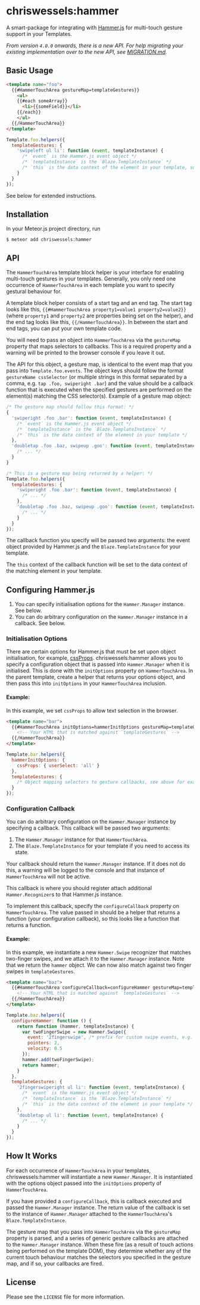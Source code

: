 # chriswessels:hammer

A smart-package for integrating with [Hammer.js](https://github.com/hammerjs/hammer.js) for multi-touch gesture support in your Templates.

*From version `4.0.0` onwards, there is a new API. For help migrating your existing implementation over to the new API, see [MIGRATION.md](https://github.com/chriswessels/meteor-hammer/blob/master/MIGRATION.md).*

## Basic Usage

```html
<template name="foo">
  {{#HammerTouchArea gestureMap=templateGestures}}
    <ul>
    {{#each someArray}}
      <li>{{someField}}</li>
    {{/each}}
    </ul>
  {{/HammerTouchArea}}
</template>
```

```javascript
Template.foo.helpers({
  templateGestures: {
    'swipeleft ul li': function (event, templateInstance) {
      /* `event` is the Hammer.js event object */
      /* `templateInstance` is the `Blaze.TemplateInstance` */
      /* `this` is the data context of the element in your template, so in this case the iteree from someArray in the template */
    }
  }
});
```

See below for extended instructions.

## Installation

In your Meteor.js project directory, run

    $ meteor add chriswessels:hammer

## API

The `HammerTouchArea` template block helper is your interface for enabling multi-touch gestures in your templates. Generally, you only need one occurrence of `HammerTouchArea` in each template you want to specify gestural behaviour for.

A template block helper consists of a start tag and an end tag. The start tag looks like this, `{{#HammerTouchArea property1=value1 property2=value2}}` (where `property1` and `property2` are properties being set on the helper), and the end tag looks like this, `{{/HammerTouchArea}}`. In between the start and end tags, you can put your own template code.

You will need to pass an object into `HammerTouchArea` via the `gestureMap` property that maps selectors to callbacks. This is a required property and a warning will be printed to the browser console if you leave it out.

The API for this object, a gesture map, is identical to the event map that you pass into `Template.foo.events`. The object keys should follow the format `gestureName cssSelector` (or multiple strings in this format separated by a comma, e.g. `tap .foo, swiperight .bar`) and the value should be a callback function that is executed when the specified gestures are performed on the element(s) matching the CSS selector(s). Example of a gesture map object:

```javascript
/* The gesture map should follow this format: */
{
  'swiperight .foo .bar': function (event, templateInstance) {
    /* `event` is the Hammer.js event object */
    /* `templateInstance` is the `Blaze.TemplateInstance` */
    /* `this` is the data context of the element in your template */
  },
  'doubletap .foo .baz, swipeup .goo': function (event, templateInstance) {
    /* ... */
  }
}

/* This is a gesture map being returned by a helper: */
Template.foo.helpers({
  templateGestures: {
    'swiperight .foo .bar': function (event, templateInstance) {
      /* ... */
    },
    'doubletap .foo .baz, swipeup .goo': function (event, templateInstance) {
      /* ... */
    }
  }
});
```

The callback function you specify will be passed two arguments: the event object provided by Hammer.js and the `Blaze.TemplateInstance` for your template.

The `this` context of the callback function will be set to the data context of the matching element in your template.

## Configuring Hammer.js

1. You can specify initialisation options for the `Hammer.Manager` instance. See below.
1. You can do arbitrary configuration on the `Hammer.Manager` instance in a callback. See below.

### Initialisation Options

There are certain options for Hammer.js that must be set upon object initialisation, for example, [cssProps](http://hammerjs.github.io/jsdoc/Hammer.defaults.cssProps.html). chriswessels:hammer allows you to specify a configuration object that is passed into `Hammer.Manager` when it is initialised. This is done with the `initOptions` property on `HammerTouchArea`. In the parent template, create a helper that returns your options object, and then pass this into `initOptions` in your `HammerTouchArea` inclusion.

#### Example:

In this example, we set `cssProps` to allow text selection in the browser.

```html
<template name="bar">
  {{#HammerTouchArea initOptions=hammerInitOptions gestureMap=templateGestures}}
    <!-- Your HTML that is matched against `templateGestures` -->
  {{/HammerTouchArea}}
</template>
```

```javascript
Template.bar.helpers({
  hammerInitOptions: {
    cssProps: { userSelect: 'all' }
  },
  templateGestures: {
    /* Object mapping selectors to gesture callbacks, see above for example */
  }
});
```

### Configuration Callback

You can do arbitrary configuration on the `Hammer.Manager` instance by specifying a callback. This callback will be passed two arguments:

1. The `Hammer.Manager` instance for that `HammerTouchArea`.
1. The `Blaze.TemplateInstance` for your template if you need to access its state.

Your callback should return the `Hammer.Manager` instance. If it does not do this, a warning will be logged to the console and that instance of `HammerTouchArea` will not be active.

This callback is where you should register attach additional `Hammer.Recognizer`s to that Hammer.js instance.

To implement this callback, specify the `configureCallback` property on `HammerTouchArea`. The value passed in should be a helper that returns a function (your configuration callback), so this looks like a function that returns a function.

#### Example:

In this example, we instantiate a new `Hammer.Swipe` recognizer that matches two-finger swipes, and we attach it to the `Hammer.Manager` instance. Note that we return the `hammer` object. We can now also match against two finger swipes in `templateGestures`.

```html
<template name="baz">
  {{#HammerTouchArea configureCallback=configureHammer gestureMap=templateGestures}}
    <!-- Your HTML that is matched against `templateGestures` -->
  {{/HammerTouchArea}}
</template>
```

```javascript
Template.baz.helpers({
  configureHammer: function () {
    return function (hammer, templateInstance) {
      var twoFingerSwipe = new Hammer.Swipe({
        event: '2fingerswipe', /* prefix for custom swipe events, e.g. 2fingerswipeleft, 2fingerswiperight */
        pointers: 2,
        velocity: 0.5
      });
      hammer.add(twoFingerSwipe);
      return hammer;
    }
  },
  templateGestures: {
    '2fingerswiperight ul li': function (event, templateInstance) {
      /* `event` is the Hammer.js event object */
      /* `templateInstance` is the `Blaze.TemplateInstance` */
      /* `this` is the data context of the element in your template */
    },
    'doubletap ul li': function (event, templateInstance) {
      /* ... */
    }
  }
});
```

## How It Works

For each occurrence of `HammerTouchArea` in your templates, chriswessels:hammer will instantiate a new `Hammer.Manager`. It is instantiated with the options object passed into the `initOptions` property of `HammerTouchArea`.

If you have provided a `configureCallback`, this is callback executed and passed the `Hammer.Manager` instance. The return value of the callback is set to the instance of `Hammer.Manager` attached to the `HammerTouchArea`'s `Blaze.TemplateInstance`.

The gesture map that you pass into `HammerTouchArea` via the `gestureMap` property is parsed, and a series of generic gesture callbacks are attached to the `Hammer.Manager` instance. When these fire (as a result of touch actions being performed on the template DOM), they determine whether any of the current touch behaviour matches the selectors you specified in the gesture map, and if so, your callbacks are fired.

## License

Please see the `LICENSE` file for more information.
